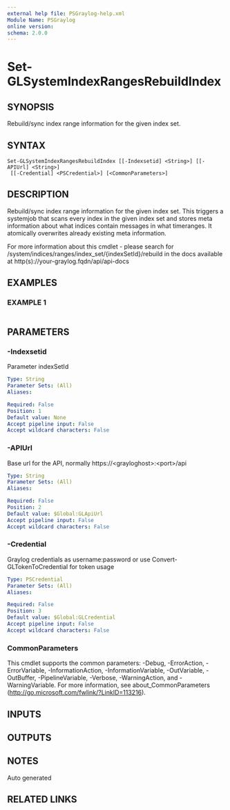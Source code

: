 ```yaml
---
external help file: PSGraylog-help.xml
Module Name: PSGraylog
online version:
schema: 2.0.0
---
```


# Set-GLSystemIndexRangesRebuildIndex

## SYNOPSIS
Rebuild/sync index range information for the given index set.

## SYNTAX

```
Set-GLSystemIndexRangesRebuildIndex [[-Indexsetid] <String>] [[-APIUrl] <String>]
 [[-Credential] <PSCredential>] [<CommonParameters>]
```

## DESCRIPTION
Rebuild/sync index range information for the given index set.
This triggers a systemjob that scans every index in the given index set and stores meta information about what indices contain messages in what timeranges.
It atomically overwrites already existing meta information.

For more information about this cmdlet - please search for /system/indices/ranges/index_set/{indexSetId}/rebuild in the docs available at http(s)://your-graylog.fqdn/api/api-docs

## EXAMPLES

### EXAMPLE 1
```

```

## PARAMETERS

### -Indexsetid
Parameter indexSetId

```yaml
Type: String
Parameter Sets: (All)
Aliases:

Required: False
Position: 1
Default value: None
Accept pipeline input: False
Accept wildcard characters: False
```

### -APIUrl
Base url for the API, normally https://\<grayloghost\>:\<port\>/api

```yaml
Type: String
Parameter Sets: (All)
Aliases:

Required: False
Position: 2
Default value: $Global:GLApiUrl
Accept pipeline input: False
Accept wildcard characters: False
```

### -Credential
Graylog credentials as username:password or use Convert-GLTokenToCredential for token usage

```yaml
Type: PSCredential
Parameter Sets: (All)
Aliases:

Required: False
Position: 3
Default value: $Global:GLCredential
Accept pipeline input: False
Accept wildcard characters: False
```

### CommonParameters
This cmdlet supports the common parameters: -Debug, -ErrorAction, -ErrorVariable, -InformationAction, -InformationVariable, -OutVariable, -OutBuffer, -PipelineVariable, -Verbose, -WarningAction, and -WarningVariable. For more information, see about_CommonParameters (http://go.microsoft.com/fwlink/?LinkID=113216).

## INPUTS

## OUTPUTS

## NOTES
Auto generated

## RELATED LINKS
